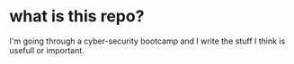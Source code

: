 # what is this repo?

I'm going through a cyber-security bootcamp and I write the stuff I think is usefull or important.

